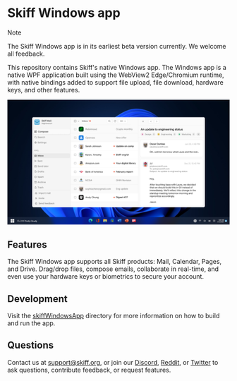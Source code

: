 # Skiff Windows app

> [!NOTE]
> The Skiff Windows app is in its earliest beta version currently. We welcome all feedback.

This repository contains Skiff's native Windows app. The Windows app is a native WPF application built using the WebView2 Edge/Chromium runtime, with native bindings added to support file upload, file download, hardware keys, and other features.

![Skiff Windows desktop app](windowsapp.png "Skiff on Windows")

## Features
The Skiff Windows app supports all Skiff products: Mail, Calendar, Pages, and Drive. Drag/drop files, compose emails, collaborate in real-time, and even use your hardware keys or biometrics to secure your account. 

## Development
Visit the [skiffWindowsApp](/skiffWindowsApp/) directory for more information on how to build and run the app.

## Questions
Contact us at [support@skiff.org](mailto:support@skiff.org), or join our [Discord](https://discord.com/invite/skiff), [Reddit](https://reddit.com/r/skiff), or [Twitter](https://twitter.com/skiffprivacy) to ask questions, contribute feedback, or request features.
